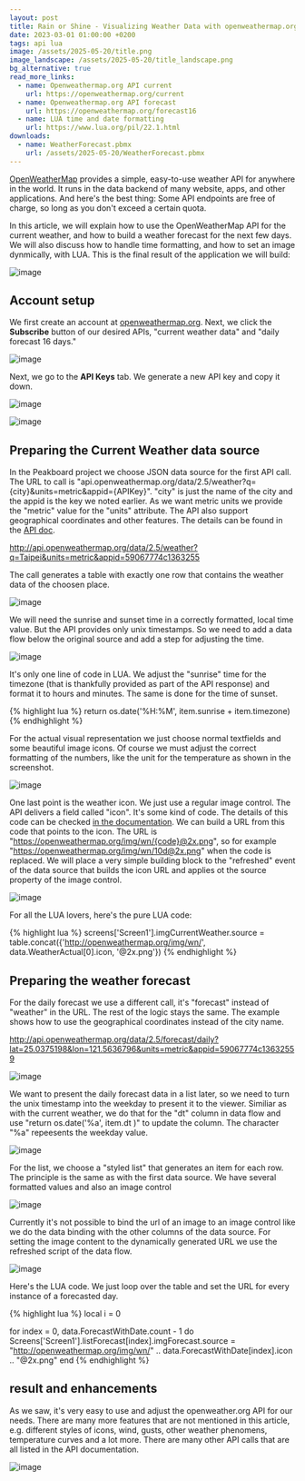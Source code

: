 ```yaml
---
layout: post
title: Rain or Shine - Visualizing Weather Data with openweathermap.org and Peakboard
date: 2023-03-01 01:00:00 +0200
tags: api lua
image: /assets/2025-05-20/title.png
image_landscape: /assets/2025-05-20/title_landscape.png
bg_alternative: true
read_more_links:
  - name: Openweathermap.org API current
    url: https://openweathermap.org/current
  - name: Openweathermap.org API forecast
    url: https://openweathermap.org/forecast16
  - name: LUA time and date formatting 
    url: https://www.lua.org/pil/22.1.html
downloads:
  - name: WeatherForecast.pbmx
    url: /assets/2025-05-20/WeatherForecast.pbmx
---
```

[OpenWeatherMap](https://openweathermap.org) provides a simple, easy-to-use weather API for anywhere in the world. It runs in the data backend of many website, apps, and other applications. And here's the best thing: Some API endpoints are free of charge, so long as you don't exceed a certain quota.

In this article, we will explain how to use the OpenWeatherMap API for the current weather, and how to build a weather forecast for the next few days. We will also discuss how to handle time formatting, and how to set an image dynmically, with LUA. This is the final result of the application we will build:

![image](/assets/2025-05-20/010.png)

## Account setup

We first create an account at [openweathermap.org](https://openweathermap.org). Next, we click the **Subscribe** button of our desired APIs, "current weather data" and "daily forecast 16 days."

![image](/assets/2025-05-20/015.png)

Next, we go to the **API Keys** tab. We generate a new API key and copy it down. 

![image](/assets/2025-05-20/020.png)

![image](/assets/2025-05-20/030.png)

## Preparing the Current Weather data source

In the Peakboard project we choose JSON data source for the first API call. The URL to call is "api.openweathermap.org/data/2.5/weather?q={city}&units=metric&appid={APIKey}". "city" is just the name of the city and the appid is the key we noted earlier. As we want metric units we provide the "metric" value for the "units" attribute. The API also support geographical coordinates and other features. The details can be found in the [API doc](https://openweathermap.org/current).

http://api.openweathermap.org/data/2.5/weather?q=Taipei&units=metric&appid=59067774c1363255

The call generates a table with exactly one row that contains the weather data of the choosen place.

![image](/assets/2025-05-20/040.png)

We will need the sunrise and sunset time in a correctly formatted, local time value. But the API provides only unix timestamps. So we need to add a data flow below the original source and add a step for adjusting the time. 

![image](/assets/2025-05-20/050.png)

It's only one line of code in LUA. We adjust the "sunrise" time for the timezone (that is thankfully provided as part of the API response) and format it to hours and minutes. The same is done for the time of sunset.

{% highlight lua %}
return os.date('%H:%M', item.sunrise + item.timezone)
{% endhighlight %}

For the actual visual representation we just choose normal textfields and some beautiful image icons. Of course we must adjust the correct formatting of the numbers, like the unit for the temperature as shown in the screenshot.

![image](/assets/2025-05-20/060.png)

One last point is the weather icon. We just use a regular image control. The API delivers a field called "icon". It's some kind of code. The details of this code can be checked [in the documentation](https://openweathermap.org/weather-conditions). We can build a URL from this code that points to the icon. The URL is "https://openweathermap.org/img/wn/{code}@2x.png", so for example "https://openweathermap.org/img/wn/10d@2x.png" when the code is replaced. We will place a very simple building block to the "refreshed" event of the data source that builds the icon URL and applies ot the source property of the image control.

![image](/assets/2025-05-20/080.png)

For all the LUA lovers, here's the pure LUA code:

{% highlight lua %}
screens['Screen1'].imgCurrentWeather.source = table.concat({'http://openweathermap.org/img/wn/', data.WeatherActual[0].icon, '@2x.png'})
{% endhighlight %}

## Preparing the weather forecast

For the daily forecast we use a different call, it's "forecast" instead of "weather" in the URL. The rest of the logic stays the same. The example shows how to use the geographical coordinates instead of the city name.

http://api.openweathermap.org/data/2.5/forecast/daily?lat=25.0375198&lon=121.5636796&units=metric&appid=59067774c13632559

![image](/assets/2025-05-20/070.png)

We want to present the daily forecast data in a list later, so we need to turn the unix timestamp into the weekday to present it to the viewer. Similiar as with the current weather, we do that for the "dt" column in data flow and use "return os.date('%a', item.dt )" to update the column. The character "%a" repeesents the weekday value.

![image](/assets/2025-05-20/090.png)

For the list, we choose a "styled list" that generates an item for each row. The principle is the same as with the first data source. We have several formatted values and also an image control

![image](/assets/2025-05-20/100.png)

Currently it's not possible to bind the url of an image to an image control like we do the data binding with the other columns of the data source. For setting the image content to the dynamically generated URL we use the refreshed script of the data flow.

![image](/assets/2025-05-20/110.png)

Here's the LUA code. We just loop over the table and set the URL for every instance of a forecasted day.

{% highlight lua %}
local i = 0

for index = 0, data.ForecastWithDate.count - 1 do
	Screens['Screen1'].listForecast[index].imgForecast.source = "http://openweathermap.org/img/wn/" .. data.ForecastWithDate[index].icon .. "@2x.png"
end
{% endhighlight %}

## result and enhancements

As we saw, it's very easy to use and adjust the openweather.org API for our needs. There are many more features that are not mentioned in this article, e.g. different styles of icons, wind, gusts, other weather phenomens, temperature curves and a lot more. There are many other API calls that are all listed in the API documentation.

![image](/assets/2025-05-20/010.png)

